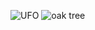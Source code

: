 ![UFO](https://github.com/user-attachments/assets/02dc5676-7149-4d6b-85ee-1e6f942b6c9b)
![oak tree](https://github.com/user-attachments/assets/ffc58d34-33cf-4026-b31b-f67526febd78)
